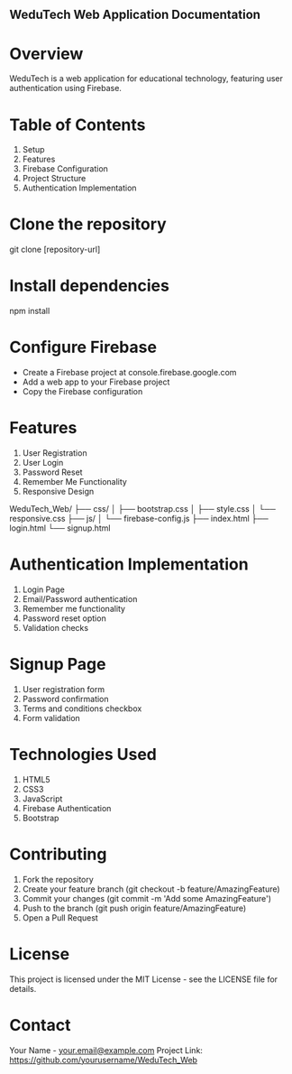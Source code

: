 ## WeduTech Web Application Documentation

# Overview

WeduTech is a web application for educational technology, featuring user authentication using Firebase.

# Table of Contents

1. Setup
2. Features
3. Firebase Configuration
4. Project Structure
5. Authentication Implementation

# Clone the repository

git clone [repository-url]

# Install dependencies

npm install

# Configure Firebase

- Create a Firebase project at console.firebase.google.com
- Add a web app to your Firebase project
- Copy the Firebase configuration

# Features

1. User Registration
2. User Login
3. Password Reset
4. Remember Me Functionality
5. Responsive Design

WeduTech_Web/
├── css/
│ ├── bootstrap.css
│ ├── style.css
│ └── responsive.css
├── js/
│ └── firebase-config.js
├── index.html
├── login.html
└── signup.html

# Authentication Implementation

1. Login Page
2. Email/Password authentication
3. Remember me functionality
4. Password reset option
5. Validation checks

# Signup Page

1. User registration form
2. Password confirmation
3. Terms and conditions checkbox
4. Form validation

# Technologies Used

1. HTML5
2. CSS3
3. JavaScript
4. Firebase Authentication
5. Bootstrap

# Contributing

1. Fork the repository
2. Create your feature branch (git checkout -b feature/AmazingFeature)
3. Commit your changes (git commit -m 'Add some AmazingFeature')
4. Push to the branch (git push origin feature/AmazingFeature)
5. Open a Pull Request

# License

This project is licensed under the MIT License - see the LICENSE file for details.

# Contact

Your Name - your.email@example.com Project Link: https://github.com/yourusername/WeduTech_Web
